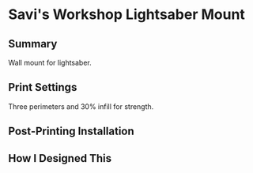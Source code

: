 # Savi's Workshop Lightsaber Mount

## Summary

Wall mount for lightsaber.

## Print Settings

Three perimeters and 30% infill for strength.

## Post-Printing Installation

## How I Designed This
